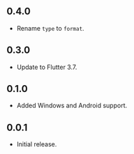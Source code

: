 ## 0.4.0

- Rename `type` to `format`.

## 0.3.0

- Update to Flutter 3.7.

## 0.1.0

- Added Windows and Android support.

## 0.0.1

- Initial release.
